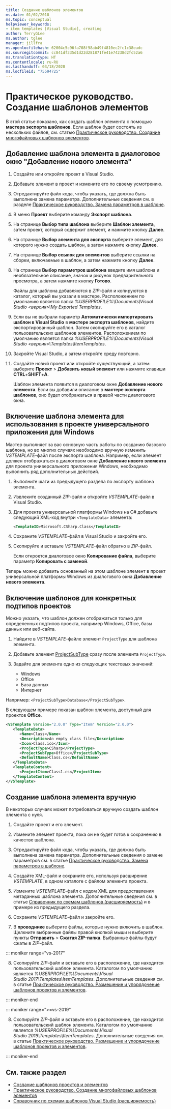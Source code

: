 ```yaml
---
title: Создание шаблонов элементов
ms.date: 01/02/2018
ms.topic: conceptual
helpviewer_keywords:
- item templates [Visual Studio], creating
author: TerryGLee
ms.author: tglee
manager: jillfra
ms.openlocfilehash: 62004c5c96fa708f98ab49f4810ec2fc1c38eadc
ms.sourcegitcommit: cc841df335d1d22d281871fe41e74238d2fc52a6
ms.translationtype: HT
ms.contentlocale: ru-RU
ms.lasthandoff: 03/18/2020
ms.locfileid: "75594725"
---
```

# <a name="how-to-create-item-templates"></a>Практическое руководство. Создание шаблонов элементов

В этой статье показано, как создать шаблон элемента с помощью **мастера экспорта шаблонов**. Если шаблон будет состоять из нескольких файлов, см. статью [Практическое руководство. Создание многофайловых шаблонов элементов](../ide/how-to-create-multi-file-item-templates.md).

## <a name="add-an-item-template-to-the-add-new-item-dialog-box"></a>Добавление шаблона элемента в диалоговое окно "Добавление нового элемента"

1. Создайте или откройте проект в Visual Studio.

1. Добавьте элемент в проект и измените его по своему усмотрению.

1. Отредактируйте файл кода, чтобы указать, где должна быть выполнена замена параметра. Дополнительные сведения см. в разделе [Практическое руководство. Замена параметров в шаблоне](../ide/how-to-substitute-parameters-in-a-template.md).

1. В меню **Проект** выберите команду **Экспорт шаблона**.

1. На странице **Выбор типа шаблона** выберите **Шаблон элемента**, затем проект, который содержит элемент, и нажмите кнопку **Далее**.

1. На странице **Выбор элемента для экспорта** выберите элемент, для которого нужно создать шаблон, а затем нажмите кнопку **Далее**.

1. На странице **Выбор ссылок для элементов** выберите ссылки на сборки, включаемые в шаблон, а затем нажмите кнопку **Далее**.

1. На странице **Выбор параметров шаблона** введите имя шаблона и необязательное описание, значок и рисунок предварительного просмотра, а затем нажмите кнопку **Готово**.

    Файлы для шаблона добавляются в *ZIP*-файл и копируются в каталог, который вы указали в мастере. Расположением по умолчанию является папка *%USERPROFILE%\Documents\Visual Studio \<версия\>\My Exported Templates*.

1. Если вы не выбрали параметр **Автоматически импортировать шаблон в Visual Studio** в **мастере экспорта шаблонов**, найдите экспортированный шаблон. Затем скопируйте его в каталог пользовательских шаблонов элементов. Расположением по умолчанию является папка *%USERPROFILE%\Documents\Visual Studio \<версия\>\Templates\ItemTemplates*.

1. Закройте Visual Studio, а затем откройте среду повторно.

1. Создайте новый проект или откройте существующий, а затем выберите **Проект** > **Добавить новый элемент** или нажмите клавиши **CTRL**+**SHIFT**+**A**.

   Шаблон элемента появится в диалоговом окне **Добавление нового элемента**. Если вы добавили описание в **мастере экспорта шаблонов**, оно будет отображаться в правой части диалогового окна.

## <a name="enable-the-item-template-to-be-used-in-a-universal-windows-app-project"></a>Включение шаблона элемента для использования в проекте универсального приложения для Windows

Мастер выполняет за вас основную часть работы по созданию базового шаблона, но во многих случаях необходимо вручную изменить *VSTEMPLATE*-файл после экспорта шаблона. Например, если элемент должен отображаться в диалоговом окне **Добавление нового элемента** для проекта универсального приложения Windows, необходимо выполнить ряд дополнительных действий.

1. Выполните шаги из предыдущего раздела по экспорту шаблона элемента.

1. Извлеките созданный *ZIP*-файл и откройте *VSTEMPLATE*-файл в Visual Studio.

1. Для проекта универсальной платформы Windows на C# добавьте следующий XML-код внутри `<TemplateData>` элемента:

   ```xml
   <TemplateID>Microsoft.CSharp.Class</TemplateID>
   ```

1. Сохраните *VSTEMPLATE*-файл в Visual Studio и закройте его.

1. Скопируйте и вставьте *VSTEMPLATE*-файл обратно в *ZIP*-файл.

     Если откроется диалоговое окно **Копирование файла**, выберите параметр **Копировать с заменой**.

Теперь можно добавить основанный на этом шаблоне элемент в проект универсальной платформы Windows из диалогового окна **Добавление нового элемента**.

## <a name="enable-templates-for-specific-project-subtypes"></a>Включение шаблонов для конкретных подтипов проектов

Можно указать, что шаблон должен отображаться только для определенных подтипов проекта, например Windows, Office, базы данных или веб-сайта.

1. Найдите в *VSTEMPLATE*-файле элемент `ProjectType` для шаблона элемента.

1. Добавьте элемент [ProjectSubType](../extensibility/projectsubtype-element-visual-studio-templates.md) сразу после элемента `ProjectType`.

1. Задайте для элемента одно из следующих текстовых значений:

    - Windows
    - Office
    - База данных
    - Интернет

Например: `<ProjectSubType>Database</ProjectSubType>`.

В следующем примере показан шаблон элемента, доступный для проектов **Office**.

```xml
<VSTemplate Version="2.0.0" Type="Item" Version="2.0.0">
   <TemplateData>
      <Name>Class</Name>
      <Description>An empty class file</Description>
      <Icon>Class.ico</Icon>
      <ProjectType>CSharp</ProjectType>
      <ProjectSubType>Office</ProjectSubType>
      <DefaultName>Class.cs</DefaultName>
   </TemplateData>
   <TemplateContent>
      <ProjectItem>Class1.cs</ProjectItem>
   </TemplateContent>
</VSTemplate>
```

## <a name="manually-create-an-item-template"></a>Создание шаблона элемента вручную

В некоторых случаях может потребоваться вручную создать шаблон элемента с нуля.

1. Создайте проект и его элемент.

2. Измените элемент проекта, пока он не будет готов к сохранению в качестве шаблона.

3. Отредактируйте файл кода, чтобы указать, где должна быть выполнена замена параметра. Дополнительные сведения о замене параметров см. в статье [Практическое руководство. Замена параметров в шаблоне](../ide/how-to-substitute-parameters-in-a-template.md).

4. Создайте XML-файл и сохраните его, используя расширение *VSTEMPLATE*, в одном каталоге с файлом элемента проекта.

5. Измените *VSTEMPLATE*-файл с кодом XML для предоставления метаданных шаблона элемента. Дополнительные сведения см. в статье [Справочник по схемам шаблонов (расширяемость)](../extensibility/visual-studio-template-schema-reference.md) и в примере из предыдущего раздела.

6. Сохраните *VSTEMPLATE*-файл и закройте его.

7. В **проводнике** выберите файлы, которые нужно включить в шаблон. Щелкните выбранные файлы правой кнопкой мыши и выберите пункты **Отправить** > **Сжатая ZIP-папка**. Выбранные файлы будут сжаты в *ZIP*-файл.

::: moniker range="vs-2017"

8. Скопируйте *ZIP*-файл и вставьте его в расположение, где находится пользовательский шаблон элемента. Каталогом по умолчанию является *%USERPROFILE%\Documents\Visual Studio 2017\Templates\ItemTemplates*. Дополнительные сведения см. в статье [Практическое руководство. Размещение и упорядочение шаблонов проектов и элементов](../ide/how-to-locate-and-organize-project-and-item-templates.md).

::: moniker-end

::: moniker range=">=vs-2019"

8. Скопируйте *ZIP*-файл и вставьте его в расположение, где находится пользовательский шаблон элемента. Каталогом по умолчанию является *%USERPROFILE%\Documents\Visual Studio 2019\Templates\ItemTemplates*. Дополнительные сведения см. в статье [Практическое руководство. Размещение и упорядочение шаблонов проектов и элементов](../ide/how-to-locate-and-organize-project-and-item-templates.md).

::: moniker-end

## <a name="see-also"></a>См. также раздел

- [Создание шаблонов проектов и элементов](../ide/creating-project-and-item-templates.md)
- [Практическое руководство. Создание многофайловых шаблонов элементов](../ide/how-to-create-multi-file-item-templates.md)
- [Справочник по схемам шаблонов Visual Studio (расширяемость)](../extensibility/visual-studio-template-schema-reference.md)
